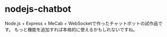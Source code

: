 # nodejs-chatbot

Node.js + Express + MeCab + WebSocketで作ったチャットボットの試作品です。
もっと機能を追加すれば本格的に使えるかもしれないですね。
